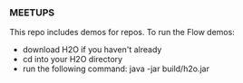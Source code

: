 ### MEETUPS

This repo includes demos for repos. To run the Flow demos:

* download H2O if you haven't already
* cd into your H2O directory
* run the following command: java -jar build/h2o.jar